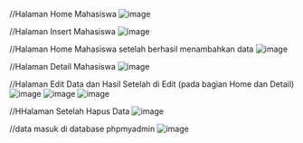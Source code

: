 //Halaman Home Mahasiswa
![image](https://github.com/user-attachments/assets/1a854bb7-a282-4899-b7c4-de62f2703113)

//Halaman Insert Mahasiswa
![image](https://github.com/user-attachments/assets/b67e3cfa-963c-470b-aece-55c2ed28f739)

//Halaman Home Mahasiswa setelah berhasil menambahkan data
![image](https://github.com/user-attachments/assets/e07d6eec-3b00-406b-bbbd-04b99e0a7a91)

//Halaman Detail Mahasiswa
![image](https://github.com/user-attachments/assets/1e719182-bca4-439f-8888-e0e800285b59)

//Halaman Edit Data dan Hasil Setelah di Edit (pada bagian Home dan Detail)
![image](https://github.com/user-attachments/assets/c42f31d6-a0b1-4a6c-a02f-0b4a52a1acbc)
![image](https://github.com/user-attachments/assets/1a86f369-b832-453b-b538-1489a45df276)
![image](https://github.com/user-attachments/assets/e6d6eb75-21f6-41e4-8cd7-b375a879a769)

//HHalaman Setelah Hapus Data
![image](https://github.com/user-attachments/assets/88aedbdd-5e25-4eb9-ad94-d7b53def7aed)

//data masuk di database phpmyadmin
![image](https://github.com/user-attachments/assets/2c329efa-5920-4589-b6a0-89597fa1443b)
